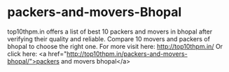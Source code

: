 # packers-and-movers-Bhopal
top10thpm.in offers a list of best 10 packers and movers in bhopal after verifying their quality and reliable. Compare 10 movers and packers of bhopal to choose the right one.   For more visit here: http://top10thpm.in/ Or click here: &lt;a href="http://top10thpm.in/packers-and-movers-bhopal/">packers and movers bhopal&lt;/a>
